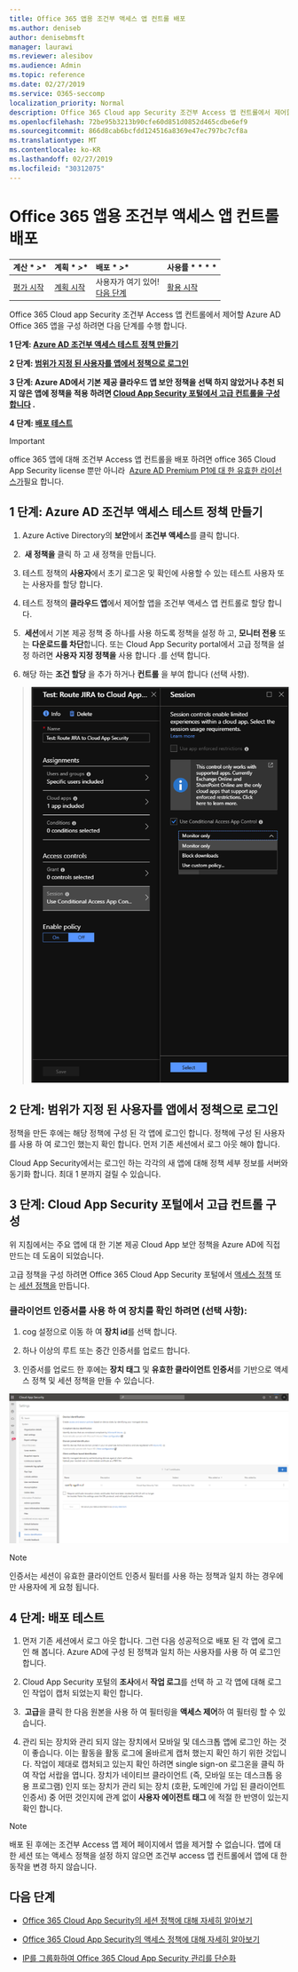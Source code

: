 ```yaml
---
title: Office 365 앱용 조건부 액세스 앱 컨트롤 배포
ms.author: deniseb
author: denisebmsft
manager: laurawi
ms.reviewer: alesibov
ms.audience: Admin
ms.topic: reference
ms.date: 02/27/2019
ms.service: O365-seccomp
localization_priority: Normal
description: Office 365 Cloud app Security 조건부 Access 앱 컨트롤에서 제어할 Azure AD Office 365 앱을 구성 하려면 다음 단계를 수행 합니다.
ms.openlocfilehash: 72be95b3213b90cfe60d851d0852d465cdbe6ef9
ms.sourcegitcommit: 866d8cab6bcfdd124516a8369e47ec797bc7cf8a
ms.translationtype: MT
ms.contentlocale: ko-KR
ms.lasthandoff: 02/27/2019
ms.locfileid: "30312075"
---
```

# <a name="deploy-conditional-access-app-control-for-office-365-apps"></a>Office 365 앱용 조건부 액세스 앱 컨트롤 배포

|계산 * *\>**|계획 * *\>**|배포 * *\>**|사용률 * * * *|
|:-----|:-----|:-----|:-----|
|[평가 시작](office-365-cas-overview.md) <br/> |[계획 시작](get-ready-for-office-365-cas.md) <br/> |사용자가 여기 있어!  <br/> [다음 단계](ocas-session-policies.md) <br/> |[활용 시작](utilization-activities-for-ocas.md) <br/> |

Office 365 Cloud app Security 조건부 Access 앱 컨트롤에서 제어할 Azure AD Office 365 앱을 구성 하려면 다음 단계를 수행 합니다.

**1 단계: [Azure AD 조건부 액세스 테스트 정책 만들기](#step-1-create-an-azure-ad-conditional-access-test-policy)**

**2 단계: [범위가 지정 된 사용자를 앱에서 정책으로 로그인](#step-2-sign-in-with-a-user-scoped-to-the-policy-in-the-apps)**

**3 단계: Azure AD에서 기본 제공 클라우드 앱 보안 정책을 선택 하지 않았거나 추천 되지 않은 앱에 정책을 적용 하려면 [Cloud App Security 포털에서 고급 컨트롤을 구성 합니다](#step-3-configure-advanced-controls-in-the-cloud-app-security-portal) .**

**4 단계: [배포 테스트](#step-4-test-the-deployment)**

> [!IMPORTANT]
> office 365 앱에 대해 조건부 Access 앱 컨트롤을 배포 하려면 office 365 Cloud App Security license 뿐만 아니라  [Azure AD Premium P1에 대 한 유효한 라이선스가](https://docs.microsoft.com/azure/active-directory/license-users-groups)필요 합니다.

## <a name="step-1-create-an-azure-ad-conditional-access-test-policy"></a>1 단계: Azure AD 조건부 액세스 테스트 정책 만들기 

1. Azure Active Directory의 **보안**에서 **조건부 액세스**를 클릭 합니다.

2.  **새 정책을** 클릭 하 고 새 정책을 만듭니다.

3. 테스트 정책의 **사용자**에서 초기 로그온 및 확인에 사용할 수 있는 테스트 사용자 또는 사용자를 할당 합니다.

4. 테스트 정책의 **클라우드 앱**에서 제어할 앱을 조건부 액세스 앱 컨트롤로 할당 합니다.

5.  **세션**에서 기본 제공 정책 중 하나를 사용 하도록 정책을 설정 하 고, **모니터 전용** 또는 **다운로드를 차단**합니다. 또는 Cloud App Security portal에서 고급 정책을 설정 하려면 **사용자 지정 정책을** 사용 합니다 .를 선택 합니다.

6. 해당 하는 **조건 할당** 을 추가 하거나 **컨트롤** 을 부여 합니다 (선택 사항).

> ![Azure AD 조건부 액세스](media/image1.png)

## <a name="step-2-sign-in-with-a-user-scoped-to-the-policy-in-the-apps"></a>2 단계: 범위가 지정 된 사용자를 앱에서 정책으로 로그인 

정책을 만든 후에는 해당 정책에 구성 된 각 앱에 로그인 합니다. 정책에 구성 된 사용자를 사용 하 여 로그인 했는지 확인 합니다. 먼저 기존 세션에서 로그 아웃 해야 합니다.

Cloud App Security에서는 로그인 하는 각각의 새 앱에 대해 정책 세부 정보를 서버와 동기화 합니다. 최대 1 분까지 걸릴 수 있습니다.

## <a name="step-3-configure-advanced-controls-in-the-cloud-app-security-portal"></a>3 단계: Cloud App Security 포털에서 고급 컨트롤 구성 

위 지침에서는 주요 앱에 대 한 기본 제공 Cloud App 보안 정책을 Azure AD에 직접 만드는 데 도움이 되었습니다.

고급 정책을 구성 하려면 Office 365 Cloud App Security 포털에서 [액세스 정책](ocas-access-policies.md) 또는 [세션 정책을](ocas-session-policies.md) 만듭니다.

### <a name="to-identify-devices-using-client-certificates-this-is-optional"></a>클라이언트 인증서를 사용 하 여 장치를 확인 하려면 (선택 사항):

1. cog 설정으로 이동 하 여 **장치 id**를 선택 합니다.

2. 하나 이상의 루트 또는 중간 인증서를 업로드 합니다.

3. 인증서를 업로드 한 후에는 **장치 태그** 및 **유효한 클라이언트 인증서**를 기반으로 액세스 정책 및 세션 정책을 만들 수 있습니다.

![조건부 액세스 앱 제어 장치 ID](media/image2.png)

> [!NOTE]
> 인증서는 세션이 유효한 클라이언트 인증서 필터를 사용 하는 정책과 일치 하는 경우에만 사용자에 게 요청 됩니다.
> 
## <a name="step-4-test-the-deployment"></a>4 단계: 배포 테스트 

1. 먼저 기존 세션에서 로그 아웃 합니다. 그런 다음 성공적으로 배포 된 각 앱에 로그인 해 봅니다. Azure AD에 구성 된 정책과 일치 하는 사용자를 사용 하 여 로그인 합니다.

2. Cloud App Security 포털의 **조사**에서 **작업 로그**를 선택 하 고 각 앱에 대해 로그인 작업이 캡처 되었는지 확인 합니다.

3.  **고급**을 클릭 한 다음 원본을 사용 하 여 필터링을 **액세스 제어**하 여 필터링 할 수 있습니다.

4. 관리 되는 장치와 관리 되지 않는 장치에서 모바일 및 데스크톱 앱에 로그인 하는 것이 좋습니다. 이는 활동을 활동 로그에 올바르게 캡처 했는지 확인 하기 위한 것입니다. 작업이 제대로 캡처되고 있는지 확인 하려면 single sign-on 로그온을 클릭 하 여 작업 서랍을 엽니다. 장치가 네이티브 클라이언트 (즉, 모바일 또는 데스크톱 응용 프로그램) 인지 또는 장치가 관리 되는 장치 (호환, 도메인에 가입 된 클라이언트 인증서) 중 어떤 것인지에 관계 없이 **사용자 에이전트 태그** 에 적절 한 반영이 있는지 확인 합니다.

> [!NOTE]
> 배포 된 후에는 조건부 Access 앱 제어 페이지에서 앱을 제거할 수 없습니다. 앱에 대 한 세션 또는 액세스 정책을 설정 하지 않으면 조건부 access 앱 컨트롤에서 앱에 대 한 동작을 변경 하지 않습니다.

## <a name="next-steps"></a>다음 단계

- [Office 365 Cloud App Security의 세션 정책에 대해 자세히 알아보기](ocas-session-policies.md)

- [Office 365 Cloud App Security의 액세스 정책에 대해 자세히 알아보기](ocas-access-policies.md) 

- [IP를 그룹화하여 Office 365 Cloud App Security 관리를 단순화](group-your-ip-addresses-in-ocas.md)